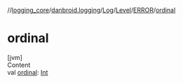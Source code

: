 //[logging_core](../../../../../index.md)/[danbroid.logging](../../../index.md)/[Log](../../index.md)/[Level](../index.md)/[ERROR](index.md)/[ordinal](ordinal.md)



# ordinal  
[jvm]  
Content  
val [ordinal](ordinal.md): [Int](https://kotlinlang.org/api/latest/jvm/stdlib/kotlin/-int/index.html)  



